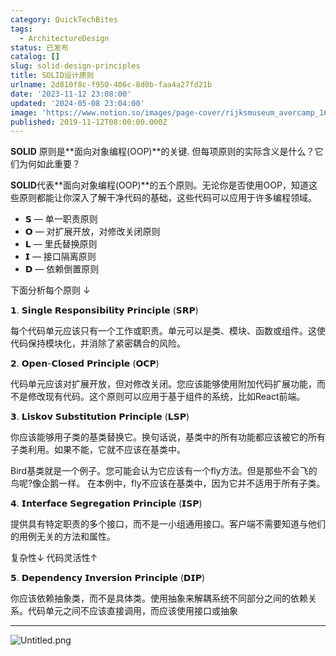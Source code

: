 ```yaml
---
category: QuickTechBites
tags:
  - ArchitectureDesign
status: 已发布
catalog: []
slug: solid-design-principles
title: SOLID设计原则
urlname: 2d810f8c-f950-406c-8d0b-faa4a27fd21b
date: '2023-11-12 23:08:00'
updated: '2024-05-08 23:04:00'
image: 'https://www.notion.so/images/page-cover/rijksmuseum_avercamp_1620.jpg'
published: 2019-11-12T08:00:00.000Z
---
```


**SOLID** 原则是**面向对象编程(OOP)**的关键. 但每项原则的实际含义是什么？它们为何如此重要？


**SOLID**代表**面向对象编程(OOP)**的五个原则。无论你是否使用OOP，知道这些原则都能让你深入了解干净代码的基础，这些代码可以应用于许多编程领域。

- 𝗦 — 单一职责原则
- 𝗢 — 对扩展开放，对修改关闭原则
- 𝗟 — 里氏替换原则
- 𝗜 — 接口隔离原则
- 𝗗 — 依赖倒置原则

下面分析每个原则 ↓


𝟭. 𝗦𝗶𝗻𝗴𝗹𝗲 𝗥𝗲𝘀𝗽𝗼𝗻𝘀𝗶𝗯𝗶𝗹𝗶𝘁𝘆 𝗣𝗿𝗶𝗻𝗰𝗶𝗽𝗹𝗲 (𝗦𝗥𝗣)


每个代码单元应该只有一个工作或职责。单元可以是类、模块、函数或组件。这使代码保持模块化，并消除了紧密耦合的风险。


𝟮. 𝗢𝗽𝗲𝗻-𝗖𝗹𝗼𝘀𝗲𝗱 𝗣𝗿𝗶𝗻𝗰𝗶𝗽𝗹𝗲 (𝗢𝗖𝗣)


代码单元应该对扩展开放，但对修改关闭。您应该能够使用附加代码扩展功能，而不是修改现有代码。这个原则可以应用于基于组件的系统，比如React前端。


𝟯. 𝗟𝗶𝘀𝗸𝗼𝘃 𝗦𝘂𝗯𝘀𝘁𝗶𝘁𝘂𝘁𝗶𝗼𝗻 𝗣𝗿𝗶𝗻𝗰𝗶𝗽𝗹𝗲 (𝗟𝗦𝗣)


你应该能够用子类的基类替换它。换句话说，基类中的所有功能都应该被它的所有子类利用。如果不能，它就不应该在基类中。


Bird基类就是一个例子。您可能会认为它应该有一个fly方法。但是那些不会飞的鸟呢?像企鹅一样。
在本例中，fly不应该在基类中，因为它并不适用于所有子类。


𝟰. 𝗜𝗻𝘁𝗲𝗿𝗳𝗮𝗰𝗲 𝗦𝗲𝗴𝗿𝗲𝗴𝗮𝘁𝗶𝗼𝗻 𝗣𝗿𝗶𝗻𝗰𝗶𝗽𝗹𝗲 (𝗜𝗦𝗣)


提供具有特定职责的多个接口，而不是一小组通用接口。客户端不需要知道与他们的用例无关的方法和属性。


复杂性↓
代码灵活性↑


𝟱. 𝗗𝗲𝗽𝗲𝗻𝗱𝗲𝗻𝗰𝘆 𝗜𝗻𝘃𝗲𝗿𝘀𝗶𝗼𝗻 𝗣𝗿𝗶𝗻𝗰𝗶𝗽𝗹𝗲 (𝗗𝗜𝗣)


你应该依赖抽象类，而不是具体类。使用抽象来解耦系统不同部分之间的依赖关系。代码单元之间不应该直接调用，而应该使用接口或抽象


---


![Untitled.png](https://prod-files-secure.s3.us-west-2.amazonaws.com/5d24fe63-e567-4804-86f9-9fdc62e13082/6fc4afd3-478b-4aaf-9884-0a3f8e406a71/Untitled.png?X-Amz-Algorithm=AWS4-HMAC-SHA256&X-Amz-Content-Sha256=UNSIGNED-PAYLOAD&X-Amz-Credential=ASIAZI2LB466XQUAYACR%2F20250301%2Fus-west-2%2Fs3%2Faws4_request&X-Amz-Date=20250301T053719Z&X-Amz-Expires=3600&X-Amz-Security-Token=IQoJb3JpZ2luX2VjEGQaCXVzLXdlc3QtMiJGMEQCIE3QXXWu5bIboqhYoX1zjMtIas6IpZC3%2FciDKE4KhmxEAiAE6%2F8c21ApFBSLPVABtMhq35yEcDeZR2Yt6jSpCZ%2FrKCqIBAid%2F%2F%2F%2F%2F%2F%2F%2F%2F%2F8BEAAaDDYzNzQyMzE4MzgwNSIMpMwV43Nav9Ei3ZZmKtwDmGc20%2BKdX%2BTnUwqifKPAxbQdLFca%2Bm6xKUarHgFjc%2FpG8akRgQJVlLFnhcswR3V3eigyBScExMmdTcWvWsMNxPpvamxdymltJVKaaW3fkGgslTajgdGdzhhibTb6EU8Je6XO%2FEVG3aQ5GbVRPRR%2F5FIqU%2FW7bJwnFzNhcRaHz2sXHqo4%2Fi8yp1NpfA09BDPtXxzx0kM9PpUdnfXl0P1OgBekKYPDulehK1SjCsgHR%2BRLJUpRkNqAOgSCfefyp5vofmAAJRy0sH3oNudkIwyIB5tGpLlOzVu3QcHUeAIaDIpQf5154US1MCipB9EN%2F42sWc%2BULampQYAdFini1JcEXjILUBbVKndmPanx35rwAvBsWVY2Y5gCfHJEGbVp%2B%2FWv9rDwswFwAfENVS3YOgkV53BZmVZUwo%2BG7nyT2%2BW8xkhLDBGwaliWVH7pyWZL%2FyQd7eX%2B2VUpWO%2Bxkka0pCkUppEHGjkQ%2B0%2FkE62bZyw2RvnTxDeDT%2BceNwtLd2Rc5kikYJlgxsyIlCjRUPRGqPRJieS9h5Zlmpcnq%2BL3OGoxiXv4c630%2F1heeac%2FG4WCyuzgEZdalbYDuBs711dk%2Bkbn6KUOw1Qr7mU9HfTef5%2BzVVI4eo5N7wqOjT3%2B4PEwpY%2BKvgY6pgGPJpfa6ifjc7gz2CAIpgtNgGPkQRfGwwfyOmNjr5VvDABqi0aCvAaxluG6UYzLM%2BwmDy9O1Vqc1ST5cHpf08P4WzyaTiecGqmX03PMKfjN5VmH0XvTOCJodf61CDA%2BVwrKZYBnp%2FxT6x8iRkmESe8mAGXt3MROJbogsm5tb8eOfzTGCQreO7qOBFuFRu%2FtafcgQ5rvO8m6Sz%2FLKMdvO7IZErtdCz2Q&X-Amz-Signature=40abc281bcc3d9e961a7f66b70f5ae4bbd18e298a15f1984bb69e01dbbfb9b51&X-Amz-SignedHeaders=host&x-id=GetObject)

